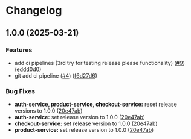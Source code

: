 # Changelog

## 1.0.0 (2025-03-21)


### Features

* add ci pipelines (3rd try for testing release please functionality) ([#9](https://github.com/fthilov/devops-lecture-project/issues/9)) ([eddd0d0](https://github.com/fthilov/devops-lecture-project/commit/eddd0d078d86866e457ac0feda457d4e56204c70))
* git add ci pipeline ([#4](https://github.com/fthilov/devops-lecture-project/issues/4)) ([f6d27d6](https://github.com/fthilov/devops-lecture-project/commit/f6d27d642ef076f59df5c4c37eaf2faa6f63c4d1))


### Bug Fixes

* **auth-service, product-service, checkout-service:** reset release versions to 1.0.0 ([20e47ab](https://github.com/fthilov/devops-lecture-project/commit/20e47ab891112978a10ad8b6e54af6a0ca3818f3))
* **auth-service:** set release version to 1.0.0 ([20e47ab](https://github.com/fthilov/devops-lecture-project/commit/20e47ab891112978a10ad8b6e54af6a0ca3818f3))
* **checkout-service:** set release version to 1.0.0 ([20e47ab](https://github.com/fthilov/devops-lecture-project/commit/20e47ab891112978a10ad8b6e54af6a0ca3818f3))
* **product-service:** set release version to 1.0.0 ([20e47ab](https://github.com/fthilov/devops-lecture-project/commit/20e47ab891112978a10ad8b6e54af6a0ca3818f3))
